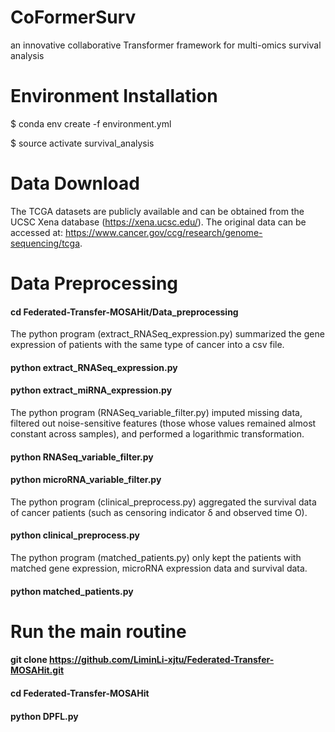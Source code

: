 # CoFormerSurv
an innovative collaborative Transformer framework for multi-omics survival analysis

# Environment Installation

$ conda env create -f environment.yml

$ source activate survival_analysis

# Data Download

The TCGA datasets are publicly available and can be obtained from the UCSC Xena database (https://xena.ucsc.edu/). The original data can be accessed at: https://www.cancer.gov/ccg/research/genome-sequencing/tcga.


# Data Preprocessing

#### cd Federated-Transfer-MOSAHit/Data_preprocessing

The python program (extract_RNASeq_expression.py) summarized the gene expression of patients with the same type of cancer into a csv file. 

#### python extract_RNASeq_expression.py

#### python extract_miRNA_expression.py

The python program (RNASeq_variable_filter.py) imputed missing data, filtered out noise-sensitive features (those whose values ​​remained almost constant across samples), and performed a logarithmic transformation.

#### python RNASeq_variable_filter.py

#### python microRNA_variable_filter.py

The python program (clinical_preprocess.py)  aggregated the survival data of cancer patients (such as censoring indicator δ and observed time O).

#### python clinical_preprocess.py

The python program (matched_patients.py) only kept the patients with matched gene expression, microRNA expression data and survival data.

#### python matched_patients.py

# Run the main routine

#### git clone https://github.com/LiminLi-xjtu/Federated-Transfer-MOSAHit.git

#### cd Federated-Transfer-MOSAHit

#### python DPFL.py
